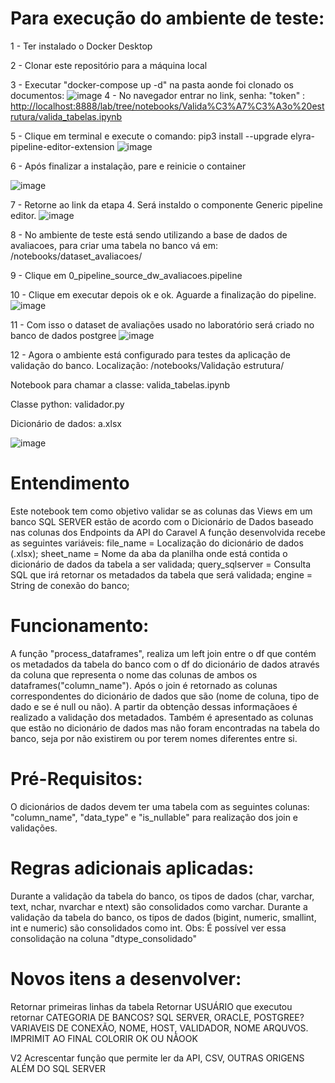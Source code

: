# Para execução do ambiente de teste:
1 - Ter instalado o Docker Desktop

2 - Clonar este repositório para a máquina local

3 - Executar "docker-compose up -d" na pasta aonde foi clonado os documentos:
![image](https://github.com/matheu-spereira/validador/assets/33911601/8f970f40-d273-4e63-b334-0ca88d2bf715)
4 - No navegador entrar no link, senha: "token" : [http://localhost:8888/lab/tree/notebooks/Valida%C3%A7%C3%A3o%20estrutura/valida_tabelas.ipynb](http://localhost:8888/lab/tree/notebooks)

5 - Clique em terminal e execute o comando: pip3 install --upgrade elyra-pipeline-editor-extension
![image](https://github.com/matheu-spereira/validador/assets/33911601/bff78289-7ef0-4ec8-8f6e-ef3c9cbd8c49)

6 - Após finalizar a instalação, pare e reinicie o container

![image](https://github.com/matheu-spereira/validador/assets/33911601/776f3f27-590c-4925-97ff-19f9044cd40d)

7 - Retorne ao link da etapa 4. Será instaldo o componente Generic pipeline editor.
![image](https://github.com/matheu-spereira/validador/assets/33911601/2e63f64c-1c4f-4af0-a62f-f1f407a28a78)

8 - No ambiente de teste está sendo utilizando a base de dados de avaliacoes, para criar uma tabela no banco vá em: /notebooks/dataset_avaliacoes/

9 - Clique em 0_pipeline_source_dw_avaliacoes.pipeline

10 - Clique em executar depois ok e ok. Aguarde a finalização do pipeline.
![image](https://github.com/matheu-spereira/validador/assets/33911601/357f8da5-d464-4c33-a3db-e6131bb74d42)

11 -  Com isso o dataset de avaliações usado no laboratório será criado no banco de dados postgree
![image](https://github.com/matheu-spereira/validador/assets/33911601/27f5fdf7-0da5-40d5-b380-e1bb1e5f9583)

12 - Agora o ambiente está configurado para testes da aplicação de validação do banco.
Localização: /notebooks/Validação estrutura/

Notebook para chamar a classe: valida_tabelas.ipynb

Classe python: validador.py

Dicionário de dados: a.xlsx

![image](https://github.com/matheu-spereira/validador/assets/33911601/513c5c60-e654-420b-8b55-8af1ef2e2740)



# Entendimento 
 Este notebook tem como objetivo validar se as colunas das Views em um banco SQL SERVER estão de acordo com o Dicionário de Dados baseado nas colunas dos Endpoints da API do Caravel
 A função desenvolvida recebe as seguintes variáveis:
 file_name = Localização do dicionário de dados (.xlsx);
 sheet_name = Nome da aba da planilha onde está contida o dicionário de dados da tabela a ser validada;
 query_sqlserver = Consulta SQL que irá retornar os metadados da tabela que será validada;
 engine = String de conexão do banco;

# Funcionamento:
 A função "process_dataframes", realiza um left join entre o df que contém os metadados da tabela do banco com o df do dicionário de dados através da coluna que representa o nome das colunas de ambos os dataframes("column_name"). Após o join é retornado as colunas correspondentes do dicionário de dados que são (nome de coluna, tipo de dado e se é null ou não). A partir da obtenção dessas informaçãoes é realizado a validação dos metadados. Também é apresentado as colunas que estão no dicionário de dados mas não foram encontradas na tabela do banco, seja por não existirem ou por terem nomes diferentes entre si.

# Pré-Requisitos:
 O dicionários de dados devem ter uma tabela com as seguintes colunas: "column_name", "data_type" e "is_nullable" para realização dos join e validações.

# Regras adicionais aplicadas:
 Durante a validação da tabela do banco, os tipos de dados (char, varchar, text, nchar, nvarchar e ntext) são consolidados como varchar.
 Durante a validação da tabela do banco, os tipos de dados (bigint, numeric, smallint, int e numeric) são consolidados como int.
 Obs: É possível ver essa consolidação na coluna "dtype_consolidado"

# Novos itens a desenvolver:
Retornar primeiras linhas da tabela
Retornar USUÁRIO que executou
retornar CATEGORIA DE BANCOS? SQL SERVER, ORACLE, POSTGREE?
VARIAVEIS DE CONEXÃO, NOME, HOST, VALIDADOR, NOME ARQUVOS. IMPRIMIT AO FINAL
COLORIR OK OU NÃOOK

V2
Acrescentar função que permite ler da API, CSV, OUTRAS ORIGENS ALÉM DO SQL SERVER
